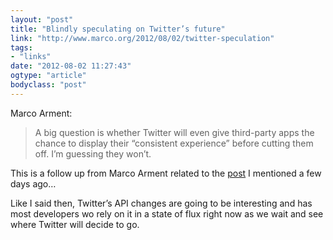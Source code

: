 ```yaml
---
layout: "post"
title: "Blindly speculating on Twitter’s future"
link: "http://www.marco.org/2012/08/02/twitter-speculation"
tags: 
- "links"
date: "2012-08-02 11:27:43"
ogtype: "article"
bodyclass: "post"
---
```


Marco Arment:

> A big question is whether Twitter will even give third-party apps the chance to display their “consistent experience” before cutting them off. I’m guessing they won’t.

This is a follow up from Marco Arment related to the [post](http://rogerstringer.com/2012/08/01/the-future-of-twitter-s-platform-is-all-in-the-cards) I mentioned a few days ago…

Like I said then, Twitter’s API changes are going to be interesting and has most developers wo rely on it in a state of flux right now as we wait and see where Twitter will decide to go.